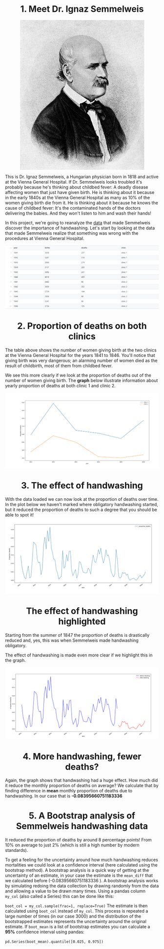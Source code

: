 <h1 align='center'>
1. Meet Dr. Ignaz Semmelweis
</h1>
<div align="center">
 <img src="https://raw.githubusercontent.com/AzerbaijanOpenSourceCommunity/neural-networks-and-machine-learning/master/images/ignaz_semmelweis.jpg" align='center'/>
</div>

This is Dr. Ignaz Semmelweis, a Hungarian physician born in 1818 and active at the Vienna General Hospital. If Dr. Semmelweis looks troubled it's probably because he's thinking about childbed fever: A deadly disease affecting women that just have given birth. He is thinking about it because in the early 1840s at the Vienna General Hospital as many as 10% of the women giving birth die from it. He is thinking about it because he knows the cause of childbed fever: It's the contaminated hands of the doctors delivering the babies. And they won't listen to him and wash their hands!

In this project, we're going to reanalyze the [data](https://github.com/AzerbaijanOpenSourceCommunity/neural-networks-and-machine-learning/blob/master/datasets/yearly_deaths_by_clinic.csv) that made Semmelweis discover the importance of handwashing. Let's start by looking at the data that made Semmelweis realize that something was wrong with the procedures at Vienna General Hospital.

<div align="center">
<img src="https://raw.githubusercontent.com/AzerbaijanOpenSourceCommunity/neural-networks-and-machine-learning/master/images/data.png" align='center'/>
</div>

<h1 align='center'>
2. Proportion of deaths on both clinics
</h1>
The table above shows the number of women giving birth at the two clinics at the Vienna General Hospital for the years 1841 to 1846. You'll notice that giving birth was very dangerous; an alarming number of women died as the result of childbirth, most of them from childbed fever.

We see this more clearly if we look at the proportion of deaths out of the number of women giving birth. The <b>graph</b> below illustrate information about yearly proportion of deaths at both clinic 1 and clinic 2.
<div align='center'>
<img src="https://raw.githubusercontent.com/AzerbaijanOpenSourceCommunity/neural-networks-and-machine-learning/master/images/yearly_plot_by_clinic.png" align='center'/>
</div>
<h1 align='center'> 3. The effect of handwashing </h1>
With the data loaded we can now look at the proportion of deaths over time. In the plot below we haven't marked where obligatory handwashing started, but it reduced the proportion of deaths to such a degree that you should be able to spot it!
<div align='center'>
<img src="https://raw.githubusercontent.com/AzerbaijanOpenSourceCommunity/neural-networks-and-machine-learning/master/images/monthly_plot_clinic1.png" align='center'/>
</div>
<h1 align='center'> The effect of handwashing highlighted </h1>
Starting from the summer of 1847 the proportion of deaths is drastically reduced and, yes, this was when Semmelweis made handwashing obligatory.

The effect of handwashing is made even more clear if we highlight this in the graph.
<div align='center'>
<img src="https://raw.githubusercontent.com/AzerbaijanOpenSourceCommunity/neural-networks-and-machine-learning/master/images/bef_af_washing.png" align='center'/>
</div>

<h1 align='center'> 4. More handwashing, fewer deaths? </h1>
Again, the graph shows that handwashing had a huge effect. How much did it reduce the monthly proportion of deaths on average?
We calculate that by finding difference in <b>mean</b> monthly proportion of deaths due to handwashing. In our case that is <b> -0.08395660751183336 </b>

<h1 align='center'> 5. A Bootstrap analysis of Semmelweis handwashing data </h1>
It reduced the proportion of deaths by around 8 percentage points! From 10% on average to just 2% (which is still a high number by modern standards).

To get a feeling for the uncertainty around how much handwashing reduces mortalities we could look at a confidence interval (here calculated using the bootstrap method).
A bootstrap analysis is a quick way of getting at the uncertainty of an estimate, in your case the estimate is the `mean_diff` that we calculated before (-0.08395660751183336 ). A bootstrap analysis works by simulating redoing the data collection by drawing randomly from the data and allowing a value to be drawn many times. Using a pandas column `my_col` (also called a Series) this can be done like this:

`boot_col = my_col.sample(frac=1, replace=True)`
The estimate is then calculated using `boot_col` instead of `my_col`. This process is repeated a large number of times (in our case 3000) and the distribution of the bootstrapped estimates represents the uncertainty around the original estimate. If `boot_mean` is a list of bootstrap estimates you can calculate a <b>95%</b> confidence interval using pandas:

`pd.Series(boot_mean).quantile([0.025, 0.975])`